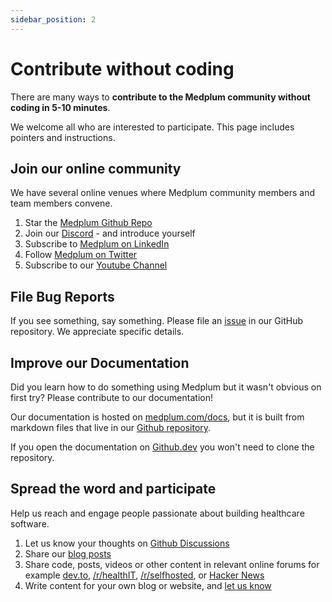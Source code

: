 ```yaml
---
sidebar_position: 2
---
```


# Contribute without coding

There are many ways to **contribute to the Medplum community without coding in 5-10 minutes**.

We welcome all who are interested to participate. This page includes pointers and instructions.

## Join our online community

We have several online venues where Medplum community members and team members convene.

1. Star the [Medplum Github Repo](https://github.com/medplum/medplum)
2. Join our [Discord](https://discord.gg/UBAWwvrVeN) - and introduce yourself
3. Subscribe to [Medplum on LinkedIn](https://www.linkedin.com/company/medplum)
4. Follow [Medplum on Twitter](https://twitter.com/Medplum1)
5. Subscribe to our [Youtube Channel](https://www.youtube.com/channel/UCu_sS6aXEHz3GPk2NTugtJA)

## File Bug Reports

If you see something, say something. Please file an [issue](https://github.com/medplum/medplum/issues) in our GitHub repository. We appreciate specific details.

## Improve our Documentation

Did you learn how to do something using Medplum but it wasn't obvious on first try? Please contribute to our documentation!

Our documentation is hosted on [medplum.com/docs](/docs), but it is built from markdown files that live in our [Github repository](https://github.com/medplum/medplum/tree/main/packages/docs/docs).

If you open the documentation on [Github.dev](https://github.dev/medplum/medplum/blob/main/packages/docs/docs/contributing/index.md) you won't need to clone the repository.

## Spread the word and participate

Help us reach and engage people passionate about building healthcare software.

1. Let us know your thoughts on [Github Discussions](https://github.com/medplum/medplum/discussions)
2. Share our [blog posts](/blog)
3. Share code, posts, videos or other content in relevant online forums for example [dev.to](https://dev.to/), [/r/healthIT](https://www.reddit.com/r/healthIT/), [/r/selfhosted](https://www.reddit.com/r/selfhosted/), or [Hacker News](https://news.ycombinator.com)
4. Write content for your own blog or website, and [let us know](mailto:hello@medplum.com)
